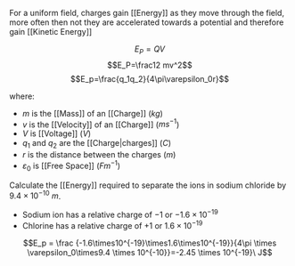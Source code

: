 For a uniform field, charges gain [[Energy]] as they move through the field, more often then not they are accelerated towards a potential and therefore gain [[Kinetic Energy]]

$$E_P=QV$$
$$E_P=\frac12 mv^2$$
$$E_p=\frac{q_1q_2}{4\pi\varepsilon_0r}$$

where:
* $m$ is the [[Mass]] of an [[Charge]] ($kg$)
* $v$ is the [[Velocity]] of an [[Charge]] ($ms^{-1}$)
* $V$ is [[Voltage]] ($V$)
* $q_1$ and $q_2$ are the [[Charge|charges]] ($C$)
* $r$ is the distance between the charges ($m$)
* $\varepsilon_0$ is [[Free Space]] ($Fm^{-1}$)

Calculate the [[Energy]] required to separate the ions in sodium chloride by $9.4 \times 10^{-10} \ m$.

* Sodium ion has a relative charge of $-1$ or $-1.6\times 10^{-19}$
* Chlorine has a relative charge of $+1$ or $1.6\times 10^{-19}$

$$E_p = \frac {-1.6\times10^{-19}\times1.6\times10^{-19}}{4\pi \times \varepsilon_0\times9.4 \times 10^{-10}}=-2.45 \times 10^{-19}\ J$$
